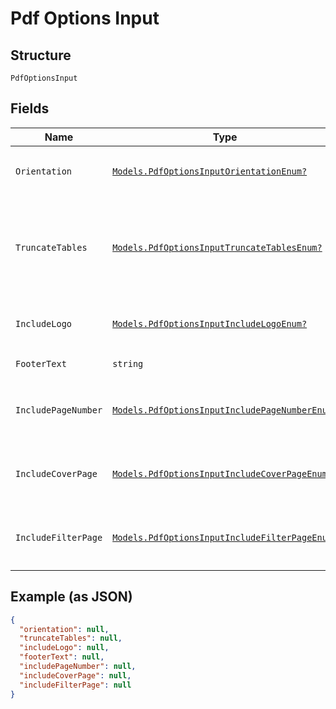 
# Pdf Options Input

## Structure

`PdfOptionsInput`

## Fields

| Name | Type | Tags | Description |
|  --- | --- | --- | --- |
| `Orientation` | [`Models.PdfOptionsInputOrientationEnum?`](../../doc/models/pdf-options-input-orientation-enum.md) | Optional | Page orientation for the PDF. Default: PORTRAIT<br>**Default**: `PdfOptionsInputOrientationEnum.PORTRAIT` |
| `TruncateTables` | [`Models.PdfOptionsInputTruncateTablesEnum?`](../../doc/models/pdf-options-input-truncate-tables-enum.md) | Optional | When set to true, only the first page of the tables is displayed in the file.<br><br>This setting is applicable only when generating report for specific visualization ids. Default: false<br>**Default**: `PdfOptionsInputTruncateTablesEnum.false` |
| `IncludeLogo` | [`Models.PdfOptionsInputIncludeLogoEnum?`](../../doc/models/pdf-options-input-include-logo-enum.md) | Optional | Include customized wide logo if available in the footer. Default: true<br>**Default**: `PdfOptionsInputIncludeLogoEnum.true` |
| `FooterText` | `string` | Optional | Footer text to include in the footer of each page of the PDF. |
| `IncludePageNumber` | [`Models.PdfOptionsInputIncludePageNumberEnum?`](../../doc/models/pdf-options-input-include-page-number-enum.md) | Optional | When set to true, the page number is included in the footer of each page. Default: true<br>**Default**: `PdfOptionsInputIncludePageNumberEnum.true` |
| `IncludeCoverPage` | [`Models.PdfOptionsInputIncludeCoverPageEnum?`](../../doc/models/pdf-options-input-include-cover-page-enum.md) | Optional | When set to true, a cover page with the Liveboard title is added in the PDF. Default: true<br>**Default**: `PdfOptionsInputIncludeCoverPageEnum.true` |
| `IncludeFilterPage` | [`Models.PdfOptionsInputIncludeFilterPageEnum?`](../../doc/models/pdf-options-input-include-filter-page-enum.md) | Optional | When set to true, a second page with a list of all applied filters is added in the PDF. Default: true<br>**Default**: `PdfOptionsInputIncludeFilterPageEnum.true` |

## Example (as JSON)

```json
{
  "orientation": null,
  "truncateTables": null,
  "includeLogo": null,
  "footerText": null,
  "includePageNumber": null,
  "includeCoverPage": null,
  "includeFilterPage": null
}
```

